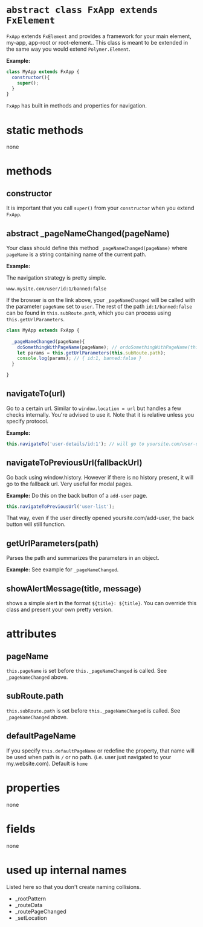 
# `abstract class FxApp extends FxElement`
`FxApp` extends `FxElement` and provides a framework for your main element, my-app, app-root or root-element.. This class is meant to be extended in the same way you would extend `Polymer.Element`.

**Example:** 

```js
class MyApp extends FxApp {
  constructor(){
    super();
  }
}
```

`FxApp` has built in methods and properties for navigation.

# static methods

none

# methods

## constructor
It is important that you call `super()` from your `constructor` when you extend `FxApp`.

## abstract _pageNameChanged(pageName)
Your class should define this method `_pageNameChanged(pageName)` where `pageName` is a string containing name of the current path.

**Example:** 

 The navigation strategy is pretty simple. 

`www.mysite.com/user/id:1/banned:false`

If the browser is on the link above, your `_pageNameChanged` will be called with the parameter `pageName` set to `user`. The rest of the path `id:1/banned:false` can be found in `this.subRoute.path`, which you can process using `this.getUrlParameters`.

```js
class MyApp extends FxApp {
  
  _pageNameChanged(pageName){
    doSomethingWithPageName(pageName); // ordoSomethingWithPageName(this.pageName); 
    let params = this.getUrlParameters(this.subRoute.path);
    console.log(params); // { id:1, banned:false }
  }

}
```

## navigateTo(url)
Go to a certain url. Similar to `window.location = url` but handles a few checks internally. You're advised to use it. Note that it is relative unless you specify protocol.

**Example:** 

```js
this.navigateTo('user-details/id:1'); // will go to yoursite.com/user-details/id:1
```

## navigateToPreviousUrl(fallbackUrl)
Go back using window.history. However if there is no history present, it will go to the fallback url. Very useful for modal pages.

**Example:** 
Do this on the back button of a `add-user` page.
```js
this.navigateToPreviousUrl('user-list');
```
That way, even if the user directly opened yoursite.com/add-user, the back button will still function.


## getUrlParameters(path)
Parses the path and summarizes the parameters in an object. 

**Example:** 
See example for `_pageNameChanged`.

## showAlertMessage(title, message)
shows a simple alert in the format `${title}: ${title}`. You can override this class and present your own pretty version.

# attributes

## pageName
`this.pageName` is set before `this._pageNameChanged` is called. See `_pageNameChanged` above.

## subRoute.path
`this.subRoute.path` is set before `this._pageNameChanged` is called. See `_pageNameChanged` above.

## defaultPageName
If you specify `this.defaultPageName` or redefine the property, that name will be used when path is `/` or no path. (i.e. user just navigated to your my.website.com). Default is `home`

# properties

none

# fields

none

# used up internal names
Listed here so that you don't create naming collisions.

* _rootPattern
* _routeData
* _routePageChanged
* _setLocation
